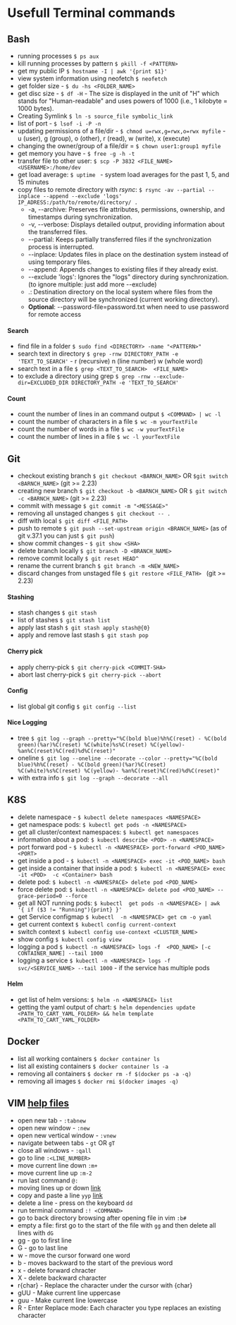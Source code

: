 # Usefull Terminal commands

## Bash

 - running processes ```$ ps aux```
 - kill running processes by pattern ```$ pkill -f <PATTERN>  ```
 - get my public IP ```$ hostname -I | awk '{print $1}'```
 - view system information using neofetch ```$ neofetch``` 
 - get folder size - ```$ du -hs <FOLDER_NAME>```
 - get disc size - ```$ df -H``` - The size is displayed in the unit of "H" which stands for "Human-readable" and uses powers of 1000 (i.e., 1 kilobyte = 1000 bytes).
 - Creating Symlink ```$ ln -s source_file symbolic_link```
 - list of port - ```$ lsof -i -P -n```
 - updating permissions of a file/dir - ```$ chmod u=rwx,g=rwx,o=rwx myfile``` - u (user), g (group), o (other), r (read), w (write), x (execute)
 - changing the owner/group of a file/dir = ```$ chown user1:group1 myfile```
 - get memory you have - ```$ free -g -h -t```
 - transfer file to other user: ```$ scp -P 3832 <FILE_NAME> <USERNAME>:/home/dev```
 - get load average: ```$ uptime ``` - system load averages for the past 1, 5, and 15 minutes
 - copy files to remote directory with *rsync*: ```$ rsync -av --partial --inplace --append --exclude 'logs' IP_ADRESS:/path/to/remote/directory/ .```
   - -a, --archive: Preserves file attributes, permissions, ownership, and timestamps during synchronization.
   - -v, --verbose: Displays detailed output, providing information about the transferred files.
   - --partial: Keeps partially transferred files if the synchronization process is interrupted.
   - --inplace: Updates files in place on the destination system instead of using temporary files.
   - --append: Appends changes to existing files if they already exist.
   - --exclude 'logs': Ignores the "logs" directory during synchronization. (to ignore multiple: just add more --exclude)
   - .: Destination directory on the local system where files from the source directory will be synchronized (current working directory).
   - __Optional__: --password-file=password.txt when need to use password for remote access
 
#### Search
 - find file in a folder ```$ sudo find <DIRECTORY> -name "<PATTERN>"```
 - search text in directory ```$ grep -rnw DIRECTORY_PATH -e 'TEXT_TO_SEARCH'``` - r (recursive) n (line number) w (whole word)
 - search text in a file ```$ grep <TEXT_TO_SEARCH>  <FILE_NAME>```
 - to exclude a directory using grep ```$ grep -rnw --exclude-dir=EXCLUDED_DIR DIRECTORY_PATH -e 'TEXT_TO_SEARCH' ```
 
#### Count
 - count the number of lines in an command output ```$ <COMMAND> | wc -l```
 - count the number of characters in a file ```$ wc -m yourTextFile```
 - count the number of words in a file ```$ wc -w yourTextFile```
 - count the number of lines in a file ```$ wc -l yourTextFile```

## Git
 - checkout existing branch ```$ git checkout <BARNCH_NAME>``` OR ```$git switch <BARNCH_NAME>``` (git >= 2.23)
 - creating new branch ```$ git checkout -b <BARNCH_NAME>``` OR ```$ git switch -c <BARNCH_NAME>``` (git >= 2.23)
 - commit with message ```$ git commit -m "<MESSAGE>" ```
 - removing all unstaged changes ```$ git checkout -- .```
 - diff with local ```$ git diff <FILE_PATH>```
 - push to remote ```$ git push --set-upstream origin <BRANCH_NAME>``` (as of git v.37.1 you can just ```$ git push```)
 - show commit changes - ```$ git show <SHA>```
 - delete branch locally ```$ git branch -D <BRANCH_NAME>```
 - remove commit locally ```$ git reset HEAD^ ```
 - rename the current branch ```$ git branch -m <NEW_NAME>```
 - discard changes from unstaged file ```$ git restore <FILE_PATH> ``` (git >= 2.23)
#### Stashing
 - stash changes ```$ git stash```
 - list of stashes ```$ git stash list```
 - apply last stash ```$ git stash apply stash@{0}```
 - apply and remove last stash ```$ git stash pop```
#### Cherry pick
 - apply cherry-pick ```$ git cherry-pick <COMMIT-SHA>```
 - abort last cherry-pick ```$ git cherry-pick --abort```
#### Config
 - list global git config ```$ git config --list```
#### Nice Logging
 - tree ```$ git log --graph --pretty="%C(bold blue)%h%C(reset) - %C(bold green)(%ar)%C(reset) %C(white)%s%C(reset) %C(yellow)- %an%C(reset)%C(red)%d%C(reset)"```
 - oneline ```$ git log --oneline --decorate --color --pretty="%C(bold blue)%h%C(reset) - %C(bold green)(%ar)%C(reset) %C(white)%s%C(reset) %C(yellow)- %an%C(reset)%C(red)%d%C(reset)"```
 - with extra info ```$ git log --graph --decorate --all```

## K8S
 - delete namespace - ```$ kubectl delete namespaces <NAMESPACE>```
 - get namespace pods: ```$ kubectl get pods -n <NAMESPACE>```
 - get all cluster/context namespaces: ```$ kubectl get namespaces```
 - information about a pod: ```$ kubectl describe <POD> -n <NAMESPACE>```
 - port forward pod - ```$ kubectl -n <NAMESPACE> port-forward <POD_NAME> <PORT>```
 - get inside a pod - ```$ kubectl -n <NAMESPACE> exec -it <POD_NAME> bash```
 - get inside a container that inside a pod: ```$ kubectl -n <NAMESPACE> exec -it <POD>  -c <Container> bash```
 - delete pod: ```$ kubectl -n <NAMESPACE> delete pod <POD_NAME>```
 - force delete pod: ```$ kubectl -n <NAMESPACE> delete pod <POD_NAME> --grace-period=0 --force```
 - get all NOT running pods: ```$ kubectl  get pods -n <NAMESPACE> | awk '{ if ($3 != "Running"){print} }'```
 - get Service configmap  ```$ kubectl  -n <NAMESPACE> get cm -o yaml```
 - get current context ```$ kubectl config current-context```
 - switch context ```$ kubectl config use-context <CLUSTER_NAME>```
 - show config ```$ kubectl config view```
 - logging a pod ```$ kubectl -n <NAMESPACE> logs -f  <POD_NAME> [-c CONTAINER_NAME] --tail 1000```
 - logging a service ```$ kubectl -n <NAMESPACE> logs -f svc/<SERVICE_NAME> --tail 1000``` - if the service has multiple pods
#### Helm 
 - get list of helm versions: ```$ helm -n <NAMESPACE> list```
 - getting the yaml output of chart: ```$ helm dependencies update <PATH_TO_CART_YAML_FOLDER> && helm template <PATH_TO_CART_YAML_FOLDER>```

## Docker
 - list all working containers ```$ docker container ls```
 - list all existing containers ```$ docker container ls -a```
 - removing all containers ```$ docker rm -f $(docker ps -a -q)```
 - removing all images ```$ docker rmi $(docker images -q)```
 
## VIM [help files](https://vimhelp.org/)
 - open new tab - ```:tabnew```
 - open new window - ```:new```
 - open new vertical window - ```:vnew```
 - navigate between tabs - ```gt``` OR ```gT```
 - close all windows - ```:qall```
 - go to line ```:<LINE_NUMBER> ```
 - move current line down ```:m+ ```
 - move current line up ```:m-2 ```
 - run last command ```@: ```
 - moving lines up or down [link](https://vim.fandom.com/wiki/Moving_lines_up_or_down)
 - copy and paste a line ``` yyp ``` [link](https://www.vimfromscratch.com/articles/how-to-copy-and-paste-a-line-in-vim)
 - delete a line - press on the keyboard ```dd```
 - run terminal command ```:! <COMMAND> ```
 - go to back directory browsing after opening file in vim ```:b#```
 - empty a file: first go to the start of the file with ```gg``` and then delete all lines with ```dG``` 
 - gg - go to first line
 - G - go to last line
 - w - move the cursor forward one word
 - b - moves backward to the start of the previous word
 - x - delete forward chracter
 - X - delete backward character
 - r{char} - Replace the character under the cursor with {char}
 - gUU - Make current line uppercase
 - guu - Make current line lowercase
 - R - Enter Replace mode: Each character you type replaces an existing character
